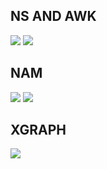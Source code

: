 ## NS AND AWK

![](output/nsfirst.png)
![](output/nssecond.png)

## NAM

![](output/initial.png)
![](output/final.png)

## XGRAPH

![](output/xgraph.png)